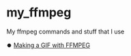 # my_ffmpeg
My ffmpeg commands and stuff that I use

⏺️ <a href="Wexnaoz/my_ffmpeg/blob/main/Making%20a%20gif%20with%20ffmpeg"> Making a GIF with FFMPEG</a>
